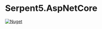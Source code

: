 # Serpent5.AspNetCore

[![Nuget](https://img.shields.io/nuget/v/Serpent5.AspNetCore.svg)](https://www.nuget.org/packages/Serpent5.AspNetCore)
